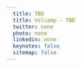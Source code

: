 ```yaml
---
  title: TBD
  title: Volcamp - TBD
  twitter: none
  photo: none
  linkedin: none
  keynotes: false
  sitemap: false
---
```

